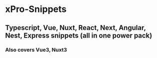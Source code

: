 # xPro-Snippets
## Typescript, Vue, Nuxt, React, Next, Angular, Nest, Express snippets (all in one power pack)

### Also covers Vue3, Nuxt3
